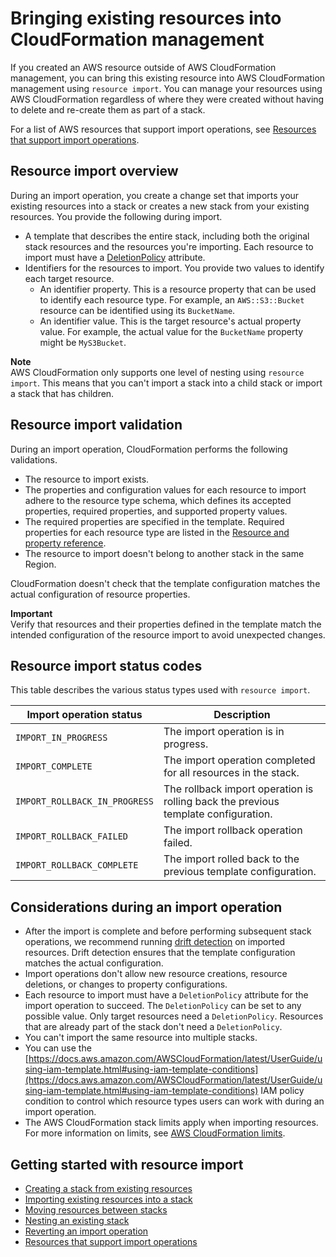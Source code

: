 # Bringing existing resources into CloudFormation management<a name="resource-import"></a>

If you created an AWS resource outside of AWS CloudFormation management, you can bring this existing resource into AWS CloudFormation management using `resource import`\. You can manage your resources using AWS CloudFormation regardless of where they were created without having to delete and re\-create them as part of a stack\.

For a list of AWS resources that support import operations, see [Resources that support import operations](https://docs.aws.amazon.com/AWSCloudFormation/latest/UserGuide/resource-import-supported-resources.html)\.

## Resource import overview<a name="resource-import-overview"></a>

During an import operation, you create a change set that imports your existing resources into a stack or creates a new stack from your existing resources\. You provide the following during import\.
+ A template that describes the entire stack, including both the original stack resources and the resources you're importing\. Each resource to import must have a [DeletionPolicy](https://docs.aws.amazon.com/AWSCloudFormation/latest/UserGuide/aws-attribute-deletionpolicy.html) attribute\.
+ Identifiers for the resources to import\. You provide two values to identify each target resource\.
  + An identifier property\. This is a resource property that can be used to identify each resource type\. For example, an `AWS::S3::Bucket` resource can be identified using its `BucketName`\.
  + An identifier value\. This is the target resource's actual property value\. For example, the actual value for the `BucketName` property might be `MyS3Bucket`\.

**Note**  
AWS CloudFormation only supports one level of nesting using `resource import`\. This means that you can't import a stack into a child stack or import a stack that has children\.

## Resource import validation<a name="resource-import-validation"></a>

During an import operation, CloudFormation performs the following validations\.
+ The resource to import exists\.
+ The properties and configuration values for each resource to import adhere to the resource type schema, which defines its accepted properties, required properties, and supported property values\.
+ The required properties are specified in the template\. Required properties for each resource type are listed in the [Resource and property reference](https://docs.aws.amazon.com/AWSCloudFormation/latest/UserGuide/aws-template-resource-type-ref.html)\.
+ The resource to import doesn't belong to another stack in the same Region\.

CloudFormation doesn't check that the template configuration matches the actual configuration of resource properties\.

**Important**  
Verify that resources and their properties defined in the template match the intended configuration of the resource import to avoid unexpected changes\.

## Resource import status codes<a name="resource-import-status-codes"></a>

This table describes the various status types used with `resource import`\.


| Import operation status | Description | 
| --- | --- | 
|  `IMPORT_IN_PROGRESS`  |  The import operation is in progress\.  | 
|  `IMPORT_COMPLETE`  |  The import operation completed for all resources in the stack\.  | 
|  `IMPORT_ROLLBACK_IN_PROGRESS`  |  The rollback import operation is rolling back the previous template configuration\.  | 
|  `IMPORT_ROLLBACK_FAILED`  |  The import rollback operation failed\.  | 
|  `IMPORT_ROLLBACK_COMPLETE`  |  The import rolled back to the previous template configuration\.  | 

## Considerations during an import operation<a name="resource-import-considerations"></a>
+ After the import is complete and before performing subsequent stack operations, we recommend running [drift detection](https://docs.aws.amazon.com/AWSCloudFormation/latest/UserGuide/detect-drift-stack.html) on imported resources\. Drift detection ensures that the template configuration matches the actual configuration\.
+ Import operations don't allow new resource creations, resource deletions, or changes to property configurations\.
+ Each resource to import must have a `DeletionPolicy` attribute for the import operation to succeed\. The `DeletionPolicy` can be set to any possible value\. Only target resources need a `DeletionPolicy`\. Resources that are already part of the stack don't need a `DeletionPolicy`\.
+ You can't import the same resource into multiple stacks\.
+ You can use the [https://docs.aws.amazon.com/AWSCloudFormation/latest/UserGuide/using-iam-template.html#using-iam-template-conditions](https://docs.aws.amazon.com/AWSCloudFormation/latest/UserGuide/using-iam-template.html#using-iam-template-conditions) IAM policy condition to control which resource types users can work with during an import operation\.
+ The AWS CloudFormation stack limits apply when importing resources\. For more information on limits, see [AWS CloudFormation limits](https://docs.aws.amazon.com/AWSCloudFormation/latest/UserGuide/cloudformation-limits.html)\.

## Getting started with resource import<a name="resource-import-getting-started"></a>
+ [Creating a stack from existing resources](https://docs.aws.amazon.com/AWSCloudFormation/latest/UserGuide/resource-import-new-stack.html)
+ [Importing existing resources into a stack](https://docs.aws.amazon.com/AWSCloudFormation/latest/UserGuide/resource-import-existing-stack.html)
+ [Moving resources between stacks](https://docs.aws.amazon.com/AWSCloudFormation/latest/UserGuide/refactor-stacks.html)
+ [Nesting an existing stack](https://docs.aws.amazon.com/AWSCloudFormation/latest/UserGuide/resource-import-nested-stacks.html)
+ [Reverting an import operation](https://docs.aws.amazon.com/AWSCloudFormation/latest/UserGuide/resource-import-revert.html)
+ [Resources that support import operations](https://docs.aws.amazon.com/AWSCloudFormation/latest/UserGuide/resource-import-supported-resources.html)